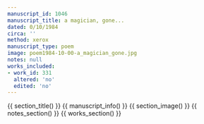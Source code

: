 ```yaml
---
manuscript_id: 1046
manuscript_title: a magician, gone...
dated: 0/10/1984
circa: ''
method: xerox
manuscript_type: poem
image: poem1984-10-00-a_magician_gone.jpg
notes: null
works_included:
- work_id: 331
  altered: 'no'
  edited: 'no'
---
```


{{ section_title() }}
{{ manuscript_info() }}
{{ section_image() }}
{{ notes_section() }}
{{ works_section() }}

